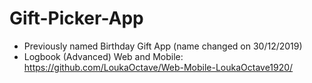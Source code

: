 # Gift-Picker-App

* Previously named Birthday Gift App (name changed on 30/12/2019)
* Logbook (Advanced) Web and Mobile: https://github.com/LoukaOctave/Web-Mobile-LoukaOctave1920/
